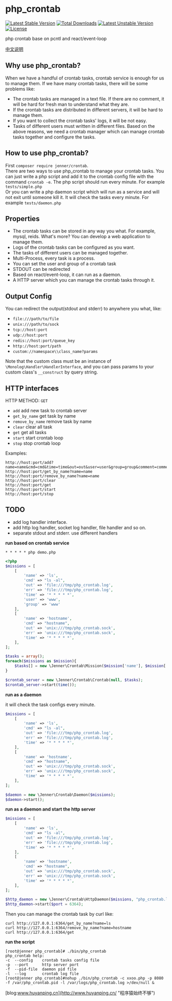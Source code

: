 php_crontab 
=============
[![Latest Stable Version](https://poser.pugx.org/jenner/crontab/v/stable)](https://packagist.org/packages/jenner/crontab) 
[![Total Downloads](https://poser.pugx.org/jenner/crontab/downloads)](https://packagist.org/packages/jenner/crontab) 
[![Latest Unstable Version](https://poser.pugx.org/jenner/crontab/v/unstable)](https://packagist.org/packages/jenner/crontab) 
[![License](https://poser.pugx.org/jenner/crontab/license)](https://packagist.org/packages/jenner/crontab)

php crontab base on pcntl and react/event-loop

[中文说明](https://github.com/huyanping/php_crontab/blob/master/README.zh.md "中文说明")

Why use php_crontab?
------------
When we have a handful of crontab tasks, crontab service is enough for us to manage them. 
If we have many crontab tasks, there will be some problems like:
+ The crontab tasks are managed in a text file. If there are no comment, it will be 
hard for fresh man to understand what they are.
+ If the crontab tasks are distributed in different servers, it will be hard to manage them.
+ If you want to collect the crontab tasks' logs, it will be not easy. 
+ Tasks of different users must written in different files.
Based on the above reasons, we need a crontab manager which can manage crontab tasks together and configure the tasks.

How to use php_crontab?
---------------
First `composer require jenner/crontab`.    
There are two ways to use php_crontab to manage your crontab tasks. 
You can just write a php script and add it to the crontab config file 
with the command `crontab -e`. The php script should run every minute. For example `tests/simple.php`  
Or you can write a php daemon script which will run as a service and will not exit until someone kill it.
It will check the tasks every minute. For example `tests/daemon.php`

Properties
-----------
+ The crontab tasks can be stored in any way you what. For example, mysql, reids. 
What's more? You can develop a web application to manage them.
+ Logs of the crontab tasks can be configured as you want.
+ The tasks of different users can be managed together.
+ Multi-Process, every task is a process.
+ You can set the user and group of a crontab task
+ STDOUT can be redirected
+ Based on react/event-loop, it can run as a daemon.
+ A HTTP server which you can manage the crontab tasks through it.

Output Config
-----------
You can redirect the output(stdout and stderr) to anywhere you what, like:
+ `file:///path/to/file` 
+ `unix:///path/to/sock`
+ `tcp://host:port`
+ `udp://host:port`
+ `redis://host:port/queue_key`
+ `http://host:port/path`
+ `custom://namespace\\class_name?params`  
  
Note that the custom class must be an instance of `\Monolog\Handler\HandlerInterface`, 
and you can pass params to your custom class's `__construct` by query string.

HTTP interfaces
-------------
HTTP METHOD: `GET`  
+ `add` add new task to crontab server
+ `get_by_name` get task by name
+ `remove_by_name` remove task by name
+ `clear` clear all task
+ `get` get all tasks
+ `start` start crontab loop
+ `stop` stop crontab loop

Examples:
```shell
http://host:port/add?name=name&cmd=cmd&time=time&out=out&user=user&group=group&comment=comment
http://host:port/get_by_name?name=name
http://host:port/remove_by_name?name=name
http://host:port/clear
http://host:port/get
http://host:port/start
http://host:port/stop
```

TODO
------------------
+ add log handler interface.
+ add http log handler, socket log handler, file handler and so on.
+ separate stdout and stderr. use different handlers


**run based on crontab service**
```shell
* * * * * php demo.php
```
```php
<?php
$missions = [
    [
        'name' => 'ls',
        'cmd' => "ls -al",
        'out' => 'file:///tmp/php_crontab.log',
        'err' => 'file:///tmp/php_crontab.log',
        'time' => '* * * * *',
        'user' => 'www',
        'group' => 'www'
    ],
    [
        'name' => 'hostname',
        'cmd' => "hostname",
        'out' => 'unix:///tmp/php_crontab.sock',
        'err' => 'unix:///tmp/php_crontab.sock',
        'time' => '* * * * *',
    ],
];

$tasks = array();
foreach($missions as $mission){
    $tasks[] = new \Jenner\Crontab\Mission($mission['name'], $mission['cmd'], $mission['time'], $mission['out']);
}

$crontab_server = new \Jenner\Crontab\Crontab(null, $tasks);
$crontab_server->start(time());
```
**run as a daemon**

it will check the task configs every minute.
```php
$missions = [
    [
        'name' => 'ls',
        'cmd' => "ls -al",
        'out' => 'file:///tmp/php_crontab.log',
        'err' => 'file:///tmp/php_crontab.log',
        'time' => '* * * * *',
    ],
    [
        'name' => 'hostname',
        'cmd' => "hostname",
        'out' => 'unix:///tmp/php_crontab.sock',
        'err' => 'unix:///tmp/php_crontab.sock',
        'time' => '* * * * *',
    ],
];

$daemon = new \Jenner\Crontab\Daemon($missions);
$daemon->start();
```

**run as a daemon and start the http server**
```php
$missions = [
    [
        'name' => 'ls',
        'cmd' => "ls -al",
        'out' => 'file:///tmp/php_crontab.log',
        'err' => 'file:///tmp/php_crontab.log',
        'time' => '* * * * *',
    ],
    [
        'name' => 'hostname',
        'cmd' => "hostname",
        'out' => 'unix:///tmp/php_crontab.sock',
        'err' => 'unix:///tmp/php_crontab.sock',
        'time' => '* * * * *',
    ],
];

$http_daemon = new \Jenner\Crontab\HttpDaemon($missions, "php_crontab.log");
$http_daemon->start($port = 6364);
```
Then you can manage the crontab task by curl like:
```shell
curl http://127.0.0.1:6364/get_by_name?name=ls
curl http://127.0.0.1:6364/remove_by_name?name=hostname
curl http://127.0.0.1:6364/get
```

**run the script**
```shell
[root@jenner php_crontab]# ./bin/php_crontab 
php_crontab help:
-c  --config    crontab tasks config file
-p  --port      http server port
-f  --pid-file  daemon pid file
-l  --log       crontab log file
[root@jenner php_crontab]#nohup ./bin/php_crontab -c xxoo.php -p 8080 -f /var/php_crontab.pid -l /var/logs/php_crontab.log >/dev/null & 
```

[blog:www.huyanping.cn](http://www.huyanping.cn/ "程序猿始终不够")



